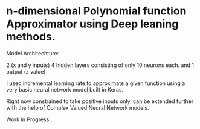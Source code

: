 # n-dimensional Polynomial function Approximator using Deep leaning methods.

Model Architechture:

2 (x and y inputs)
4 hidden layers consisting of only 10 neurons each.
and 1 output (z value)

I used incremental learning rate to approximate a given function using a very basic neural network model built in Keras.

Right now constrained to take positive inputs only, can be extended further with the help of Complex Valued Neural Network models.

Work in Progress...

